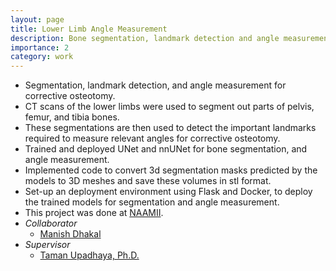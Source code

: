 ```yaml
---
layout: page
title: Lower Limb Angle Measurement
description: Bone segmentation, landmark detection and angle measurement
importance: 2
category: work
---
```


- Segmentation, landmark detection, and angle measurement for corrective osteotomy.
- CT scans of the lower limbs were used to segment out parts of pelvis, femur, and tibia bones.
- These segmentations are then used to detect the important landmarks required to measure relevant angles for corrective osteotomy.
- Trained and deployed UNet and nnUNet for bone segmentation, and angle measurement.
- Implemented code to convert 3d segmentation masks predicted by the models to 3D meshes and save these volumes in stl format.
- Set-up an deployment environment using Flask and Docker, to deploy the trained models for segmentation and angle measurement.
- This project was done at [NAAMII](https://www.naamii.org.np/projects/ai-assisted-microscopy/).
- *Collaborator*
    - [Manish Dhakal](https://manishdhakal.com.np/)
- *Supervisor*
    - [Taman Upadhaya, Ph.D.](https://scholar.google.com/citations?user=RuVA5rUAAAAJ)

